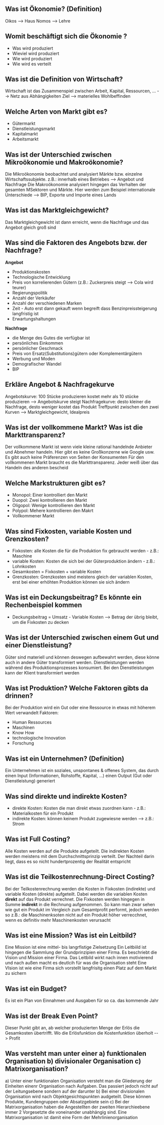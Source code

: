 ## Was ist Ökonomie? (Definition)
Oikos --> Haus Nomos --> Lehre

## Womit beschäftigt sich die Ökonomie ?
- Was wird produziert
- Wieviel wird produziert
- Wie wird produziert
- Wie wird es verteilt

## Was ist die Definition von Wirtschaft?
Wirtschaft ist das Zusammenspiel zwischen Arbeit, Kapital, Ressourcen, ... --> Netz aus Abhängigkeiten
Ziel --> materielles Wohlbeffinden

## Welche Arten von Markt gibt es?
- Gütermarkt
- Dienstleistungsmarkt
- Kapitalmarkt
- Arbeitsmarkt

## Was ist der Unterschied zwischen Mikroökonomie und Makroökonomie?
Die Mikroökonomie beobachtet und analysiert Märkte bzw. einzelne Wirtschaftssubjekte. z.B.: innerhalb eines Betriebes --> Angebot und Nachfrage
Die Makroökonomie analysiert hingegen das Verhalten der gesamten MSektoren und Märkte. Hier werden zum Beispiel internationale Unterschiede --> BIP, Exporte und Importe eines Lands

## Was ist das Marktgleichgewicht?
Das Marktgleichgewicht ist dann erreicht, wenn die Nachfrage und das Angebot gleich groß sind

## Was sind die Faktoren des Angebots bzw. der Nachfrage?
__Angebot__
- Produktionskosten
- Technologische Entwicklung
- Preis von korrelierenden Gütern (z.B.: Zuckerpreis steigt --> Cola wird teurer)
- Regierungspolitik
- Anzahl der Verkäufer
- Anzahl der verschiedenen Marken
- Zeit - Auto erst dann gekauft wenn begreift dass Benzinpreissteigerung langfristig ist
- Erwartungshaltungen

__Nachfrage__
- die Menge des Gutes die verfügbar ist
- persönliches Einkommen
- persönlicher Geschmack
- Preis von Ersatz(Substitutions)gütern oder Komplementärgütern
- Werbung und Moden
- Demografischer Wandel
- BIP

## Erkläre Angebot & Nachfragekurve
Angebotskurve: 100 Stücke produzieren kostet mehr als 10 stücke produzieren --> Angebotskurve steigt
Nachfragekurve: desto kleiner die Nachfrage, desto weniger kostet das Produkt
Treffpunkt zwischen den zwei Kurven --> Marktgleichgewicht, Idealpreis

## Was ist der vollkommene Markt? Was ist die Markttransparenz?
Der vollkommene Markt ist wenn viele kleine rational handelnde Anbieter und Abnehmer handeln.
Hier gibt es keine Großkonzerne wie Google usw. Es gibt auch keine Präferenzen von Seiten der Konsumenten
Für den vollkommenen Markt braucht es die Markttransparenz. Jeder weiß über das Handeln des anderen bescheid

## Welche Markstrukturen gibt es?
- Monopol: Einer kontrolliert den Markt
- Duopol: Zwei kontrollieren den Markt
- Oligopol: Wenige kontrollieren den Markt
- Polypol: Mehere kontrollieren den Makrt
- Vollkommener Markt

## Was sind Fixkosten, variable Kosten und Grenzkosten?
- Fixkosten: alle Kosten die für die Produktion fix gebraucht werden - z.B.: Maschine
- variable Kosten: Kosten die sich bei der Güterproduktion ändern - z.B.: Lohnkosten
- Gesamkosten = Fixkosten + variable Kosten
- Grenzkosten: Grenzkosten sind meistens gleich der variablen Kosten, erst bei einer erhöhten Produktion können sie sich ändern

## Was ist ein Deckungsbeitrag? Es könnte ein Rechenbeispiel kommen
- Deckungsbeitrag = Umsatz - Variable Kosten --> Betrag der übrig bleibt, um die Fixkosten zu decken

## Was ist der Unterschied zwischen einem Gut und einer Dienstleistung?
Güter sind materiell und können deswegen aufbewahrt werden, diese könne auch in andere Güter transformiert werden. 
Dienstleistungen werden während des Produktionsprozesses konsumiert. Bei den Dienstleistungen kann der Klient transformiert werden

## Was ist Produktion? Welche Faktoren gibts da drinnen?
Bei der Produktion wird ein Gut oder eine Ressource in etwas mit höherem Wert verwandelt
Faktoren:
- Human Ressources
- Maschinen
- Know How
- technologische Innovation
- Forschung

## Was ist ein Unternehmen? (Definition)
Ein Unternehmen ist ein soziales, unspontanes & offenes System, das durch einen Input (Informationen, Rohstoffe, Kapital, ...) einen Output (Gut oder Dienstleistung) generiert

## Was sind direkte und indirekte Kosten?
- direkte Kosten: Kosten die man direkt etwas zuordnen kann - z.B.: Materialkosten für ein Produkt
- indirekte Kosten: können keinem Produkt zugewiesne werden --> z.B.: Strom

## Was ist Full Costing?
Alle Kosten werden auf die Produkte aufgeteilt. Die indirekten Kosten werden meistens mit dem Durchschnittsprinzip verteilt.
Der Nachteil darin liegt, dass es so nicht hundertprozentig der Realität entspricht

## Was ist die Teilkostenrechnung-Direct Costing?
Bei der Teilkostenrechnung werden die Kosten in Fixkosten (indirekte) und variable Kosten (direkte) aufgeteilt. Dabei werden die variablen Kosten __direkt__ auf das Produkt verrechnet. Die Fixkosten werden hingegen in Summe __indirekt__ in die Rechnung aufgenommen. So kann man zwar sehen wie gut ein Produkt im Vergleich zum Gesamtprofit performt, jedoch werden so z.B.: die Maschinenksoten nicht auf ein Produkt höher verrecchnet, wenn es definitiv mehr Maschinenkosten verursacht

## Was ist eine Mission? Was ist ein Leitbild?
Eine Mission ist eine mittel- bis langrfistige Zielsetzung
Ein Leitbiild ist hingegen die Sammlung der Grundprinzipien einer Firma. Es beschriebt die Vision und Mission einer Firma. Das Leitbild wirkt nach innen motivierend und nach außen macht es deutlcih für was die Organisation steht
Eine VIsion ist wie eine Firma sich vorstellt langfrisitg einen Platz auf dem Markt zu sichern

## Was ist ein Budget?
Es ist ein Plan von Einnahmen und Ausgaben für so ca. das kommende Jahr

## Was ist der Break Even Point?
Dieser Punkt gibt an, ab welcher produzierten Menge der Erlös die Gesamkosten übertrifft. Wo die Erlösfunktion die Kostenfunktion überholt --> Profit

## Was versteht man unter einer a) funktionalen Organisation b) divisionaler Organisation c) Matrixorganisation?
a) Unter einer funktionalen Organisation versteht man die Gliederung der Einheiten einenr Organisation nach Aufgaben. Das passiert jedoch nicht auf der Leitungsebene sondern auf der darunter
b) Bei einer divisionalen Organisation wird nach Objektgesichtspunkten audgeteilt. Diese können Produkte, Kundengruppen oder Absatzgebiete sein
c) Bei der Matrixorganisation haben die Angestellten der zweiten Hierarchieebene immer 2 Vorgesetzte die voneinander unabhängig sind. Eine Matrixorganisation ist damit eine Form der Mehrlinienorganisation
